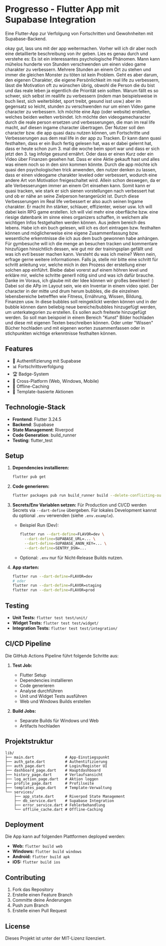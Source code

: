 # Progresso - Flutter App mit Supabase Integration

Eine Flutter-App zur Verfolgung von Fortschritten und Gewohnheiten mit Supabase-Backend.


okay gut, lass uns mit der app weitermachen. Vorher will ich dir aber noch eine detaillierte beschreibung von ihr geben. Lies es genau durch und verstehe es:
Es ist ein interessantes psychologische Phänomen. Mann kann mühelos hunderte von Stunden verschwenden um einen video game charakter zu verbessern. Mehrere Stunden an einem Ort zu stehen und immer die gleichen Monster zu töten ist kein Problem. Geht es aber darum, den eigenen Charakter, die eigene Persönlichkeit im real life zu verbessern, lässt die Motivation oft zu wünschen übrig, obwohl die Person die du bist und das reale leben ja eigentlich die Priorität sein sollten. Warum fällt es so schwer, sich selbst im reallife zu verbessern (indem man beispielsweise in buch liest, sich weiterbildet, sport treibt, gesund isst usw.) aber im gegensatz so leicht, stunden zu verschwenden nur um einen Video game character zu verbessern. Ich möchte eine App (oder website) erstellen, welches beiden welten verbindet. Ich möchte den videogamecharacter durch die reale person ersetzen und verbesserungen, die man im real life macht, auf diesen ingame character übertragen. Der Nutzer soll den character bzw. die app quasi dazu nutzen können, um Fortschritte und Verbesserungen aus dem real life in der app zu Tracken. Er kann dann quasi festhalten, dass er ein Buch fertig gelesen hat, was er dabei gelernt hat, dass er heute schon zum 3. mal die woche beim sport war und dass er sich jetzt den 3. tag infolge gesund ernährt. Oder dass er einen Kurz oder ein Video über Finanzen gesehen hat. Dass er eine Aktie gekauft hast  und alles was einem noch so in den sinn kommen könnte. Durch die app möchte ich quasi den psychologischen trick anwenden, den nutzer denken zu lassen, dass er einen videogame charakter leveled oder verbessert, wodurch eine andere Art von Motivation freigeschaltet wird. Allein schon deswegen, da er alle Verbesserungen immer an einem Ort einsehen kann. Somit kann er quasi tracken, wie stark er sich sienen vorstellungen nach verbessert hat und ob er nähe an seine Zielperson herangerückt ist. Durch diese Verbesserungen im Real life verbessert er also auch seinen Ingame charakter. Er macht ihn stärker, schlauer, effizienter, weiser usw. Ich will dabei kein RPG game erstellen. Ich will viel mehr eine oberfläche bzw. eine riesige datenbank im sinne eines organizers schaffen, in welchem alle wichtigen Infos festgehalten werden können. Aus jedem bereich des lebens. Habe ich ein buch gelesen, will ich es dort eintragen bzw. festhalten können und möglicherweise eine eigene Zusammenfassung bzw. wesentliche erkenntnisse die ich aus dem buch gewonnen habe anhängen. Für gymbesuche will ich die menge an besuchen tracken und kommentare hinzufügen hinsichtlich dessen, wie gut mir der trainingsplan gefällt und was ich evtl besser machen kann. Versteht du was ich meine? Wenn nein, erfrage gerne weitere informationen. Falls ja, stelle mir bitte eine schritt für schritt anleitung vor, welche mich in den Prozess der erstellung einer solchen app einführt. Bleibe dabei vorerst auf einem höhren level und erkläre mir, welche schritte generll nötig sind und was ich dafür brauche. Danke im Voraus, ich glaube mit der Idee können wir großes bewirken! :) 
Dabei sol die APp im Layout sein, wie ein Inventar in einem video spiel. Der character in der mitte und drum herum bubbles, die die einzelnen lebensbereiche betrefffen wie Fitness, Ernährung, Wissen, Bildung, Finanzen usw. In diese bubbles soll reingeklickt werden können und in der bubble können dann beliebig neue bereiche/bubbles hinzugefügt werden, um unterkategorien zu erstellen. Es sollen auch freitexte hinzugefügt werden. So soll man beispoiel in einem Bereich "Kunst" Bilder hochladen und diese mit eigenen Texten beschreiben können. Oder unter "Wissen" Bücher hochladen und mit eigenen worten zusammenfassen oder in stichpunkten wichtige erkenntnisse festhalten können.



## Features

- 🔐 Authentifizierung mit Supabase
- 📊 Fortschrittsverfolgung
- 🏆 Badge-System
- 📱 Cross-Platform (Web, Windows, Mobile)
- 🔄 Offline-Caching
- 🎯 Template-basierte Aktionen

## Technologie-Stack

- **Frontend**: Flutter 3.24.5
- **Backend**: Supabase
- **State Management**: Riverpod
- **Code Generation**: build_runner
- **Testing**: flutter_test

## Setup

1. **Dependencies installieren:**
   ```bash
   flutter pub get
   ```

2. **Code generieren:**
   ```bash
   flutter packages pub run build_runner build --delete-conflicting-outputs
   ```

3. **Secrets/Env Variablen setzen:**
   Für Production und CI/CD werden Secrets via `--dart-define` übergeben. Für lokales Development kannst du optional `.env` verwenden (siehe `.env.example`).
   - Beispiel Run (Dev):
     ```bash
     flutter run --dart-define=FLAVOR=dev \
       --dart-define=SUPABASE_URL=... \
       --dart-define=SUPABASE_ANON_KEY=... \
       --dart-define=SENTRY_DSN=...
     ```
   - Optional: `.env` nur für Nicht‑Release Builds nutzen.

4. **App starten:**
   ```bash
   flutter run --dart-define=FLAVOR=dev
   # oder
   flutter run --dart-define=FLAVOR=staging
   flutter run --dart-define=FLAVOR=prod
   ```

## Testing

- **Unit Tests:** `flutter test test/unit/`
- **Widget Tests:** `flutter test test/widget/`
- **Integration Tests:** `flutter test test/integration/`

## CI/CD Pipeline

Die GitHub Actions Pipeline führt folgende Schritte aus:

1. **Test Job:**
   - Flutter Setup
   - Dependencies installieren
   - Code generieren
   - Analyse durchführen
   - Unit und Widget Tests ausführen
   - Web und Windows Builds erstellen

2. **Build Jobs:**
   - Separate Builds für Windows und Web
   - Artifacts hochladen

## Projektstruktur

```
lib/
├── main.dart              # App-Einstiegspunkt
├── auth_gate.dart         # Authentifizierung
├── auth_page.dart         # Login/Register UI
├── dashboard_page.dart    # Hauptdashboard
├── history_page.dart      # Verlaufsansicht
├── log_action_page.dart   # Aktion loggen
├── profile_page.dart      # Profilseite
├── templates_page.dart    # Template-Verwaltung
└── services/
    ├── app_state.dart     # Riverpod State Management
    ├── db_service.dart    # Supabase Integration
    ├── error_service.dart # Fehlerbehandlung
    └── offline_cache.dart # Offline-Caching
```

## Deployment

Die App kann auf folgenden Plattformen deployed werden:

- **Web:** `flutter build web`
- **Windows:** `flutter build windows`
- **Android:** `flutter build apk`
- **iOS:** `flutter build ios`

## Contributing

1. Fork das Repository
2. Erstelle einen Feature Branch
3. Committe deine Änderungen
4. Push zum Branch
5. Erstelle einen Pull Request

## License

Dieses Projekt ist unter der MIT-Lizenz lizenziert.
